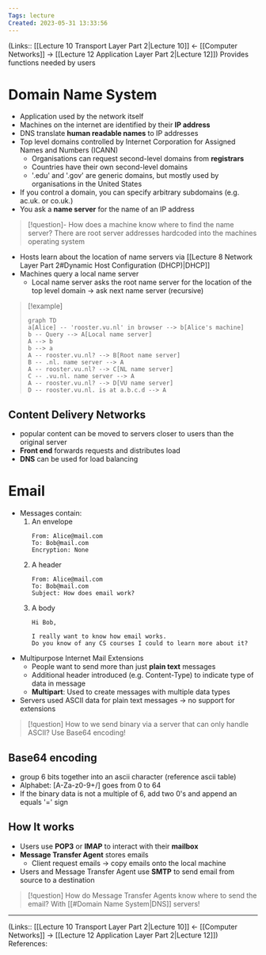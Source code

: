 ```yaml
---
Tags: lecture
Created: 2023-05-31 13:33:56
---
```

(Links:: [[Lecture 10 Transport Layer Part 2|Lecture 10]] <- [[Computer Networks]] -> [[Lecture 12 Application Layer Part 2|Lecture 12]])
Provides functions needed by users
# Domain Name System
- Application used by the network itself
- Machines on the internet are identified by their **IP address**
- DNS translate **human readable names** to IP addresses
- Top level domains controlled by Internet Corporation for Assigned Names and Numbers (ICANN)
	- Organisations can request second-level domains from **registrars**
	- Countries have their own second-level domains
	- '.edu' and '.gov' are generic domains, but mostly used by organisations in the United States
- If you control a domain, you can specify arbitrary subdomains (e.g. ac.uk. or co.uk.)
- You ask a **name server** for the name of an IP address

> [!question]- How does a machine know where to find the name server?
> There are root server addresses hardcoded into the machines operating system

- Hosts learn about the location of name servers via [[Lecture 8 Network Layer Part 2#Dynamic Host Configuration (DHCP)|DHCP]]
- Machines query a local name server
	- Local name server asks the root name server for the location of the top level domain -> ask next name server (recursive)

> [!example]
> ```mermaid
> graph TD
> a[Alice] -- 'rooster.vu.nl' in browser --> b[Alice's machine]
> b -- Query --> A[Local name server]
> A --> b
> b --> a
> A -- rooster.vu.nl? --> B[Root name server]
> B -- .nl. name server --> A
> A -- rooster.vu.nl? --> C[NL name server]
> C -- .vu.nl. name server --> A
> A -- rooster.vu.nl? --> D[VU name server]
> D -- rooster.vu.nl. is at a.b.c.d --> A
> ```

## Content Delivery Networks
- popular content can be moved to servers closer to users than the original server
- **Front end** forwards requests and distributes load
- **DNS** can be used for load balancing
# Email
- Messages contain:
	1. An envelope
	   ```
	   From: Alice@mail.com
	   To: Bob@mail.com
	   Encryption: None
	   ```
	2. A header
	   ```
	   From: Alice@mail.com
	   To: Bob@mail.com
	   Subject: How does email work?
	   ```
	3. A body
	   ```
	   Hi Bob,
	   
	   I really want to know how email works.
	   Do you know of any CS courses I could to learn more about it?
	   ```
- Multipurpose Internet Mail Extensions
	- People want to send more than just **plain text** messages
	- Additional header introduced (e.g. Content-Type) to indicate type of data in message
	- **Multipart**: Used to create messages with multiple data types
- Servers used ASCII data for plain text messages -> no support for extensions

> [!question] How to we send binary via a server that can only handle ASCII?
> Use Base64 encoding!

## Base64 encoding
- group 6 bits together into an ascii character (reference ascii table)
- Alphabet: [A-Za-z0-9+/] goes from 0 to 64
- If the binary data is not a multiple of 6, add two 0's and append an equals '=' sign

## How It works
- Users use **POP3** or **IMAP** to interact with their **mailbox**
- **Message Transfer Agent** stores emails
	- Client request emails -> copy emails onto the local machine
- Users and Message Transfer Agent use **SMTP** to send email from source to a destination

> [!question] How do Message Transfer Agents know where to send the email?
> With [[#Domain Name System|DNS]] servers!

---
(Links:: [[Lecture 10 Transport Layer Part 2|Lecture 10]] <- [[Computer Networks]] -> [[Lecture 12 Application Layer Part 2|Lecture 12]])
References: